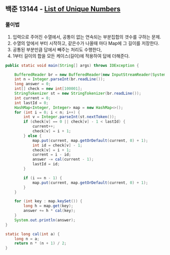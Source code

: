 ## 백준 13144 - [List of Unique Numbers](https://www.acmicpc.net/problem/13144)

### 풀이법

1. 입력으로 주어진 수열에서, 공통이 없는 연속되는 부분집합의 갯수를 구하는 문제.
2. 수열의 앞에서 부터 시작하고, 같은수가 나올때 마다 Map에 그 길이를 저장한다.
3. 공통된 부분만큼 답에서 빼주는 처리도 수행한다,
4. 1부터 길이의 합을 모든 케이스(길이)에 적용하여 답에 더해준다. 

~~~JAVA
public static void main(String[] args) throws IOException {

    BufferedReader br = new BufferedReader(new InputStreamReader(System.in));
    int n = Integer.parseInt(br.readLine());
    long answer = 0;
    int[] check = new int[100001];
    StringTokenizer st = new StringTokenizer(br.readLine());
    int current = 0;
    int lastId = 0;
    HashMap<Integer, Integer> map = new HashMap<>();
    for (int i = 0; i < n; i++) {
        int v = Integer.parseInt(st.nextToken());
        if (check[v] == 0 || check[v] - 1 < lastId) {
            current++;
            check[v] = i + 1;
        } else {
            map.put(current, map.getOrDefault(current, 0) + 1);
            int id = check[v] - 1;
            check[v] = i + 1;
            current = i - id;
            answer -= cal(current - 1);
            lastId = id;
        }

        if (i == n - 1) {
            map.put(current, map.getOrDefault(current, 0) + 1);
        }
    }

    for (int key : map.keySet()) {
        long h = map.get(key);
        answer += h * cal(key);
    }
    System.out.println(answer);
}

static long cal(int a) {
    long n = a;
    return n * (n + 1) / 2;
}
~~~